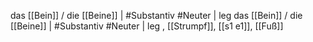 das [[Bein]] / die [[Beine]] | #Substantiv #Neuter | leg
das [[Bein]] / die [[Beine]] | #Substantiv #Neuter | leg
, [[Strumpf]], [[s1 e1]], [[Fuß]]